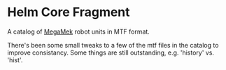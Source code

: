 # Helm Core Fragment

A catalog of [MegaMek](https://github.com/MegaMek) robot units in MTF format.

There's been some small tweaks to a few of the mtf files in the catalog to improve consistancy. Some things are still outstanding, e.g. 'history' vs. 'hist'.
